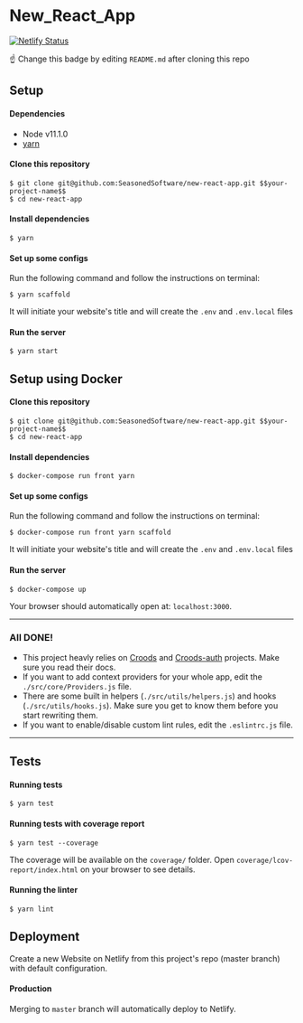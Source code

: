 # New_React_App

[![Netlify Status](https://api.netlify.com/api/v1/badges/f22f98eb-5d9c-4e6b-95a7-93cd2495f113/deploy-status)](https://app.netlify.com/sites/seasoned-react-app/deploys)

☝ Change this badge by editing `README.md` after cloning this repo

## Setup

#### Dependencies

- Node v11.1.0
- [yarn](https://yarnpkg.com/pt-BR/)

#### Clone this repository

```
$ git clone git@github.com:SeasonedSoftware/new-react-app.git $$your-project-name$$
$ cd new-react-app
```

#### Install dependencies

```
$ yarn
```

#### Set up some configs

Run the following command and follow the instructions on terminal:

```
$ yarn scaffold
```

It will initiate your website's title and will create the `.env` and `.env.local` files

#### Run the server

```
$ yarn start
```

## Setup using Docker

#### Clone this repository

```
$ git clone git@github.com:SeasonedSoftware/new-react-app.git $$your-project-name$$
$ cd new-react-app
```

#### Install dependencies

```
$ docker-compose run front yarn
```

#### Set up some configs

Run the following command and follow the instructions on terminal:

```
$ docker-compose run front yarn scaffold
```

It will initiate your website's title and will create the `.env` and `.env.local` files

#### Run the server

```
$ docker-compose up
```

Your browser should automatically open at: `localhost:3000`.

---

### All DONE!

- This project heavly relies on [Croods](https://croods.netlify.com) and [Croods-auth](https://croods.netlify.com/docs/croods-auth) projects. Make sure you read their docs.
- If you want to add context providers for your whole app, edit the `./src/core/Providers.js` file.
- There are some built in helpers (`./src/utils/helpers.js`) and hooks (`./src/utils/hooks.js`). Make sure you get to know them before you start rewriting them.
- If you want to enable/disable custom lint rules, edit the `.eslintrc.js` file.

---

## Tests

#### Running tests

```
$ yarn test
```

#### Running tests with coverage report

```
$ yarn test --coverage
```

The coverage will be available on the `coverage/` folder. Open `coverage/lcov-report/index.html` on your browser to see details.

#### Running the linter

```
$ yarn lint
```

## Deployment

Create a new Website on Netlify from this project's repo (master branch) with default configuration.

#### Production

Merging to `master` branch will automatically deploy to Netlify.
